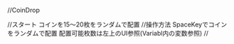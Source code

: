 //CoinDrop


//スタート
コインを15～20枚をランダムで配置
//操作方法
SpaceKeyでコインをランダムで配置
配置可能枚数は左上のUI参照(Variabl内の変数参照)
//
